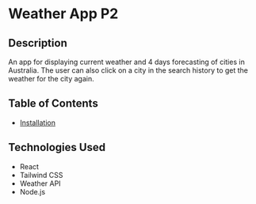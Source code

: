 # Weather App P2

## Description

An app for displaying current weather and 4 days forecasting of cities in Australia. The user can also click on a city in the search history to get the weather for the city again.

## Table of Contents

* [Installation](#installtion)


## Technologies Used

* React
* Tailwind CSS
* Weather API
* Node.js
